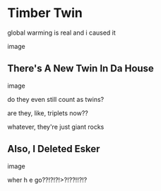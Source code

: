 # Timber Twin
global warming is real and i caused it

image

## There's A New Twin In Da House
image

do they even still count as twins?

are they, like, triplets now??

whatever, they're just giant rocks

## Also, I Deleted Esker
image

wher h e go??!?!?!>?!??!!?!?
